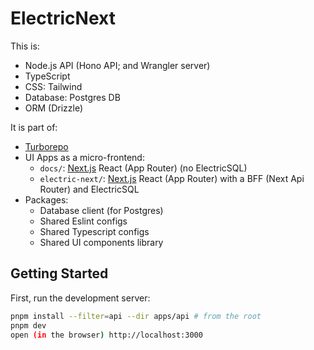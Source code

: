 # ElectricNext

This is:
- Node.js API (Hono API; and Wrangler server)
- TypeScript
- CSS: Tailwind 
- Database: Postgres DB
- ORM (Drizzle)

It is part of:
- [Turborepo](https://turborepo.com/)
- UI Apps as a micro-frontend:
  - `docs/`: [Next.js](https://nextjs.org) React (App Router) (no ElectricSQL)
  - `electric-next/`: [Next.js](https://nextjs.org) React (App Router) with a BFF (Next Api Router) and ElectricSQL
- Packages:
  - Database client (for Postgres)
  - Shared Eslint configs
  - Shared Typescript configs
  - Shared UI components library
  
## Getting Started

First, run the development server:

```bash
pnpm install --filter=api --dir apps/api # from the root
pnpm dev
open (in the browser) http://localhost:3000
```
 